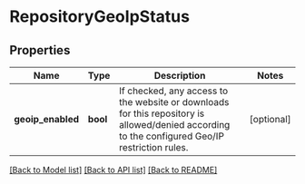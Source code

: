 # RepositoryGeoIpStatus

## Properties
Name | Type | Description | Notes
------------ | ------------- | ------------- | -------------
**geoip_enabled** | **bool** | If checked, any access to the website or downloads for this repository is allowed/denied according to the configured Geo/IP restriction rules. | [optional] 

[[Back to Model list]](../README.md#documentation-for-models) [[Back to API list]](../README.md#documentation-for-api-endpoints) [[Back to README]](../README.md)


